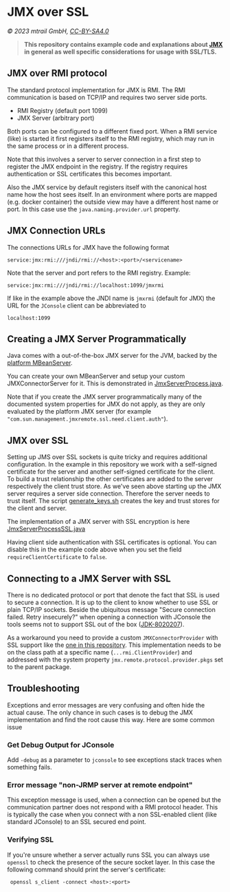 # JMX over SSL

_© 2023 mtrail GmbH, [CC-BY-SA4.0](LICENSE)_

> **This repository contains example code and explanations about
[JMX](https://docs.oracle.com/en/java/javase/11/management/monitoring-and-management-using-jmx-technology.html)
in general as well specific considerations for usage with SSL/TLS.**


## JMX over RMI protocol

The standard protocol implementation for JMX is RMI. The RMI communication is
based on TCP/IP and requires two server side ports.

  * RMI Registry (default port 1099)
  * JMX Server (arbitrary port)

Both ports can be configured to a different fixed port. When a RMI service
(like) is started it first registers itself to the RMI registry, which may run
in the same process or in a different process.

Note that this involves a server to server connection in a first step to register
the JMX endpoint in the registry. If the registry requires authentication or SSL
certificates this becomes important.

Also the JMX service by default registers itself with the canonical host name
how the host sees itself. In an environment where ports are mapped (e.g. docker
container) the outside view may have a different host name or port. In this case
use the `java.naming.provider.url` property.


## JMX Connection URLs

The connections URLs for JMX have the following format

    service:jmx:rmi:///jndi/rmi://<host>:<port>/<servicename>

Note that the server and port refers to the RMI registry. Example:

    service:jmx:rmi:///jndi/rmi://localhost:1099/jmxrmi

If like in the example above the JNDI name is `jmxrmi` (default for JMX) the URL
for the `JConsole` client can be abbreviated to 

    localhost:1099


## Creating a JMX Server Programmatically

Java comes with a out-of-the-box JMX server for the JVM, backed by the
[platform MBeanServer](https://docs.oracle.com/en/java/javase/11/docs/api/java.management/java/lang/management/ManagementFactory.html#getPlatformMBeanServer()).

You can create your own MBeanServer and setup your custom JMXConnectorServer for it.
This is demonstrated in [JmxServerProcess.java](jmx-over-ssl/src/jmxoverssl/JmxServerProcess.java).

Note that if you create the JMX server programmatically many of the documented
system properties for JMX do not apply, as they are only evaluated by the platform
JMX server (for example `"com.sun.management.jmxremote.ssl.need.client.auth"`).


## JMX over SSL

Setting up JMS over SSL sockets is quite tricky and requires additional configuration.
In the example in this repository we work with a self-signed certificate for the
server and another self-signed certificate for the client. To build a trust
relationship the other certificates are added to the server respectively the client
trust store. As we've seen above starting up the JMX server requires a server side
connection. Therefore the server needs to trust itself. The script
[generate_keys.sh](generate_keys.sh) creates the key and trust stores for the
client and server.

The implementation of a JMX server with SSL encryption is here [JmxServerProcessSSL.java](jmx-over-ssl/src/jmxoverssl/JmxServerProcessSSL.java)

Having client side authentication with SSL certificates is optional. You can
disable this in the example code above when you set the field `requireClientCertificate` to `false`.


## Connecting to a JMX Server with SSL

There is no dedicated protocol or port that denote the fact that SSL is used
to secure a connection. It is up to the client to know whether to use SSL or
plain TCP/IP sockets. Beside the ubiquitous message
"Secure connection failed. Retry insecurely?" when opening a connection with
JConsole the tools seems not to support SSL out of the box
([JDK-8020207](https://bugs.openjdk.org/browse/JDK-8020207)).

As a workaround you need to provide a custom `JMXConnectorProvider` with SSL support
like the [one in this repository](jmx-over-ssl/src/jmxoverssl/rmi/ClientProvider.java).
This implementation needs to be on the class path at a specific name (`...rmi.ClientProvider`)
and addressed with the system property `jmx.remote.protocol.provider.pkgs` set to the parent package.


## Troubleshooting

Exceptions and error messages are very confusing and often hide the actual cause.
The only chance in such cases is to debug the JMX implementation and find the
root cause this way. Here are some common issue

### Get Debug Output for JConsole

Add `-debug` as a parameter to `jconsole` to see exceptions stack traces when something
fails.

### Error message "non-JRMP server at remote endpoint"

This exception message is used, when a connection can be opened but the communication
partner does not respond with a RMI protocol header. This is typically the case
when you connect with a non SSL-enabled client (like standard JConsole) to an SSL
secured end point.

### Verifying SSL

If you're unsure whether a server actually runs SSL you can always use `openssl`
to check the presence of the secure socket layer. In this case the following
command should print the server's certificate:

     openssl s_client -connect <host>:<port>
 